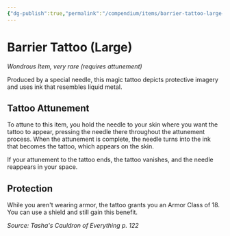 ```yaml
---
{"dg-publish":true,"permalink":"/compendium/items/barrier-tattoo-large-tce/","tags":["compendium/src/5e/tce","item/attunement/required","item/rarity/very-rare","item/wondrous"]}
---
```


# Barrier Tattoo (Large)
*Wondrous Item, very rare (requires attunement)*  


Produced by a special needle, this magic tattoo depicts protective imagery and uses ink that resembles liquid metal.

## Tattoo Attunement

To attune to this item, you hold the needle to your skin where you want the tattoo to appear, pressing the needle there throughout the attunement process. When the attunement is complete, the needle turns into the ink that becomes the tattoo, which appears on the skin.

If your attunement to the tattoo ends, the tattoo vanishes, and the needle reappears in your space.

## Protection

While you aren't wearing armor, the tattoo grants you an Armor Class of 18. You can use a shield and still gain this benefit.

*Source: Tasha's Cauldron of Everything p. 122*